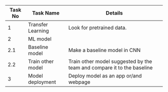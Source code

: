 

|  Task No |Task Name   | Details  |
|---|---|---|
| 1 | Transfer Learning  | Look for pretrained data.  |
| 2 | ML model  |   |
| 2.1 | Baseline model  | Make a baseline model in CNN  |
| 2.2 | Train other model  | Train other model suggested by the team and compare it to the baseline  |
| 3 | Model deployment  | Deploy model as an app or/and webpage  |
